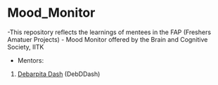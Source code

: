 # Mood_Monitor
-This  repository reflects the learnings of mentees in the FAP (Freshers Amatuer Projects) - Mood Monitor offered by the Brain and Cognitive Society, IITK
- Mentors: 
 1. [Debarpita Dash](https://github.com/DebDDash) (DebDDash)

  

